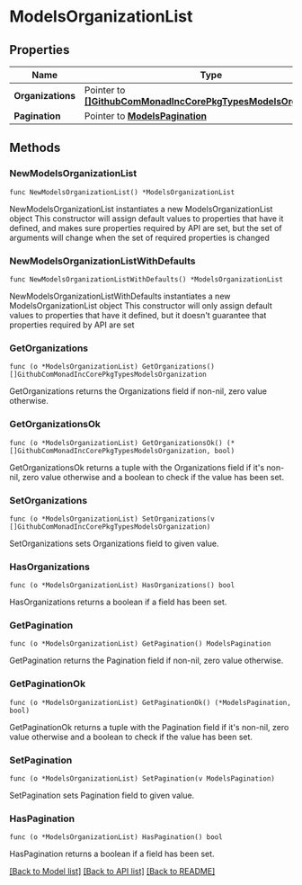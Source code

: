 # ModelsOrganizationList

## Properties

Name | Type | Description | Notes
------------ | ------------- | ------------- | -------------
**Organizations** | Pointer to [**[]GithubComMonadIncCorePkgTypesModelsOrganization**](GithubComMonadIncCorePkgTypesModelsOrganization.md) |  | [optional] 
**Pagination** | Pointer to [**ModelsPagination**](ModelsPagination.md) |  | [optional] 

## Methods

### NewModelsOrganizationList

`func NewModelsOrganizationList() *ModelsOrganizationList`

NewModelsOrganizationList instantiates a new ModelsOrganizationList object
This constructor will assign default values to properties that have it defined,
and makes sure properties required by API are set, but the set of arguments
will change when the set of required properties is changed

### NewModelsOrganizationListWithDefaults

`func NewModelsOrganizationListWithDefaults() *ModelsOrganizationList`

NewModelsOrganizationListWithDefaults instantiates a new ModelsOrganizationList object
This constructor will only assign default values to properties that have it defined,
but it doesn't guarantee that properties required by API are set

### GetOrganizations

`func (o *ModelsOrganizationList) GetOrganizations() []GithubComMonadIncCorePkgTypesModelsOrganization`

GetOrganizations returns the Organizations field if non-nil, zero value otherwise.

### GetOrganizationsOk

`func (o *ModelsOrganizationList) GetOrganizationsOk() (*[]GithubComMonadIncCorePkgTypesModelsOrganization, bool)`

GetOrganizationsOk returns a tuple with the Organizations field if it's non-nil, zero value otherwise
and a boolean to check if the value has been set.

### SetOrganizations

`func (o *ModelsOrganizationList) SetOrganizations(v []GithubComMonadIncCorePkgTypesModelsOrganization)`

SetOrganizations sets Organizations field to given value.

### HasOrganizations

`func (o *ModelsOrganizationList) HasOrganizations() bool`

HasOrganizations returns a boolean if a field has been set.

### GetPagination

`func (o *ModelsOrganizationList) GetPagination() ModelsPagination`

GetPagination returns the Pagination field if non-nil, zero value otherwise.

### GetPaginationOk

`func (o *ModelsOrganizationList) GetPaginationOk() (*ModelsPagination, bool)`

GetPaginationOk returns a tuple with the Pagination field if it's non-nil, zero value otherwise
and a boolean to check if the value has been set.

### SetPagination

`func (o *ModelsOrganizationList) SetPagination(v ModelsPagination)`

SetPagination sets Pagination field to given value.

### HasPagination

`func (o *ModelsOrganizationList) HasPagination() bool`

HasPagination returns a boolean if a field has been set.


[[Back to Model list]](../README.md#documentation-for-models) [[Back to API list]](../README.md#documentation-for-api-endpoints) [[Back to README]](../README.md)


